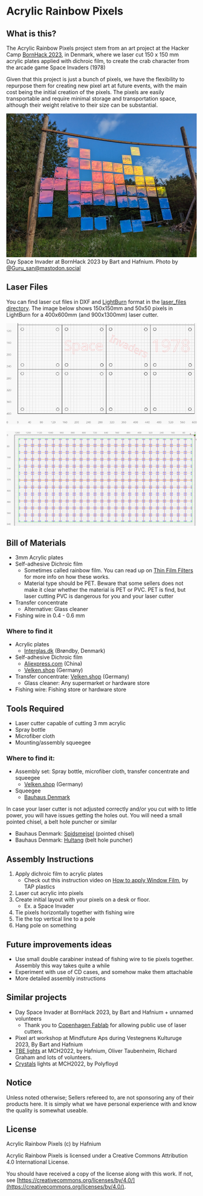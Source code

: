 # Acrylic Rainbow Pixels

## What is this?
The Acrylic Rainbow Pixels project stem from an art project at the Hacker Camp [BornHack 2023](bornhack.dk/), in Denmark, where we laser cut 150 x 150 mm acrylic plates applied with dichroic film, to create the crab character from the arcade game Space Invaders (1978)

Given that this project is just a bunch of pixels, we have the flexibility to repurpose them for creating new pixel art at future events, with the main cost being the initial creation of the pixels. The pixels are easily transportable and require minimal storage and transportation space, although their weight relative to their size can be substantial.

![Day Space Invader at BornHack 2023 with 150x150mm pixels](./assets/images/day_space_invader.jpg "Day Space Invader at BornHack 2023 with 150x150mm pixels")
Day Space Invader at BornHack 2023 by Bart and Hafnium. Photo by [@Guru_san@mastodon.social](https://chaos.social/@Guru_san@mastodon.social/110842490808345178)

## Laser Files
You can find laser cut files in DXF and [LightBurn](https://lightburnsoftware.com/) format in the [laser_files directory](./assets). The image below shows 150x150mm and 50x50 pixels in LightBurn for a 400x600mm (and 900x1300mm) laser cutter.

![150x150mm pixels in LightBurn for a 400x600mm laser cutter ](./assets/images/150x150mm_pixels.png "150x150mm pixels in LightBurn for a 400x600mm laser cutter")

![50x50mm pixels in LightBurn for a 9000x13000mm laser cutter ](./assets/images/50x50mm_pixels.png "50x50mm pixels in LightBurn for a 900x1300mm laser cutter")


## Bill of Materials
- 3mm Acrylic plates
- Self-adhesive Dichroic film
	- Sometimes called rainbow film. You can read up on [Thin Film Filters](https://en.wikipedia.org/wiki/Dichroic_filter) for more info on how these works.
	- Material type should be PET. Beware that some sellers does not make it clear whether the material is PET or PVC. PET is find, but laser cutting PVC is dangerous for you and your laser cutter
- Transfer concentrate
	- Alternative: Glass cleaner
- Fishing wire in 0.4 - 0.6 mm

### Where to find it
- Acrylic plates
	- [Interglas.dk](https://interglas.dk/shop/akryl-klar-3-500p.html) (Brøndby, Denmark)
- Self-adhesive Dichroic film
	- [Aliexpress.com](https://www.aliexpress.com/item/1005005620190266.html) (China)
	- [Velken.shop](https://www.velken.shop/p/rainbow-color-effect-film-cold-transparent/) (Germany)
- Transfer concentrate: [Velken.shop](https://www.velken.shop/p/transfer-concentrate/) (Germany)
	- Glass cleaner: Any supermarket or hardware store
- Fishing wire: Fishing store or hardware store

## Tools Required
- Laser cutter capable of cutting 3 mm acrylic
- Spray bottle
- Microfiber cloth
- Mounting/assembly squeegee

### Where to find it:
- Assembly set: Spray bottle, microfiber cloth, transfer concentrate and squeegee
	- [Velken.shop](https://www.velken.shop/p/assembly-set-professional/) (Germany)
- Squeegee
	- [Bauhaus Denmark](https://www.bauhaus.dk/eskimo-gummispartel-200-mm)

In case your laser cutter is not adjusted correctly and/or you cut with to little power, you will have issues getting the holes out. You will need a small pointed chisel, a belt hole puncher or similar
- Bauhaus Denmark: [Spidsmejsel](https://www.bauhaus.dk/wisent-spidsmejsel-vanadium-krom-250mm) (pointed chisel)
- Bauhaus Denmark: [Hultang](https://www.bauhaus.dk/rapid-rp03-hultang-til-laeder-tekstil-og-plastik) (belt hole puncher)

## Assembly Instructions

1) Apply dichroic film to acrylic plates 
	- Check out this instruction video on [How to apply Window Film](https://www.youtube.com/watch?v=B22QdNHtb_8), by TAP plastics
2) Laser cut acrylic into pixels
3) Create initial layout with your pixels on a desk or floor.
	- Ex. a Space Invader
4) Tie pixels horizontally together with fishing wire
5) Tie the top vertical line to a pole
6) Hang pole on something

## Future improvements ideas
- Use small double carabiner instead of fishing wire to tie pixels together. Assembly this way takes quite a while
- Experiment with use of CD cases, and somehow make them attachable
- More detailed assembly instructions

## Similar projects
- Day Space Invader at BornHack 2023, by Bart and Hafnium + unnamed volunteers
	- Thank you to [Copenhagen Fablab](https://copenhagenfablab.dk/) for allowing public use of laser cutters.
- Pixel art workshop at Mindfuture Aps during Vestegnens Kulturuge 2023, By Bart and Hafnium
- [TBE lights](https://wiki.mch2022.org/Triangular_Bipyramidal_Ether_Light) at MCH2022, by Hafnium, Oliver Taubenheim, Richard Graham and lots of volunteers.
- [Crystals](https://wiki.mch2022.org/Crystals) lights at MCH2022, by Polyfloyd

## Notice
Unless noted otherwise; Sellers refereed to, are not sponsoring any of their products here. It is simply what we have personal experience with and know the quality is somewhat useable.

## License
Acrylic Rainbow Pixels (c) by Hafnium

Acrylic Rainbow Pixels is licensed under a
Creative Commons Attribution 4.0 International License.

You should have received a copy of the license along with this
work. If not, see [https://creativecommons.org/licenses/by/4.0/](https://creativecommons.org/licenses/by/4.0/).
